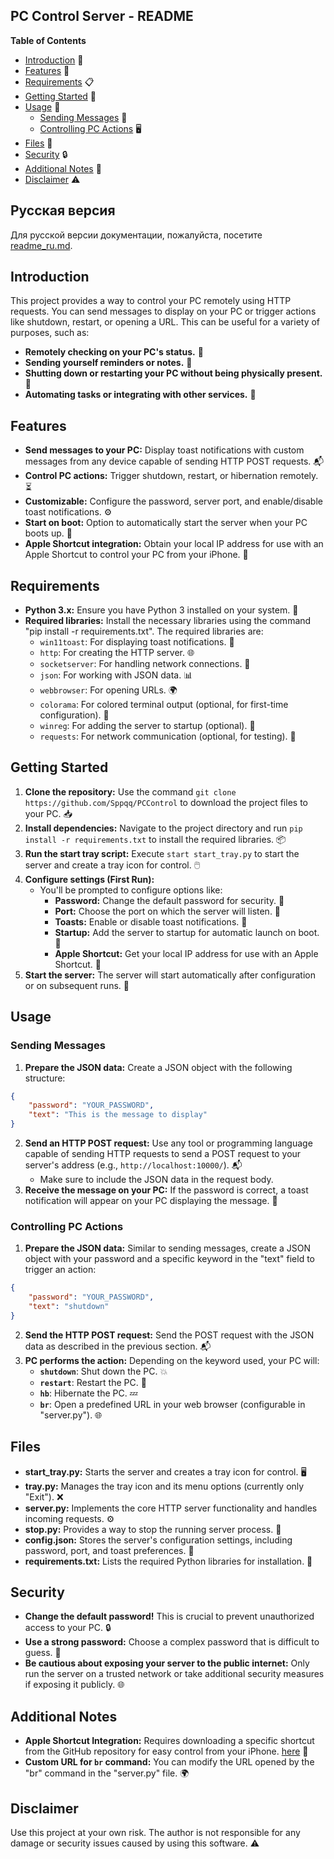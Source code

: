 ## PC Control Server - README

**Table of Contents**

* [Introduction](#introduction) 🌟
* [Features](#features) 🔧
* [Requirements](#requirements) 📋
* [Getting Started](#getting-started) 🚀
* [Usage](#usage) 📖
    * [Sending Messages](#sending-messages) 💬
    * [Controlling PC Actions](#controlling-pc-actions) 🖥️
* [Files](#files) 📂
* [Security](#security) 🔒
* [Additional Notes](#additional-notes) 📝
* [Disclaimer](#disclaimer) ⚠️

## Русская версия

Для русской версии документации, пожалуйста, посетите [readme_ru.md](./readme_ru.md).

## Introduction

This project provides a way to control your PC remotely using HTTP requests. You can send messages to display on your PC or trigger actions like shutdown, restart, or opening a URL. This can be useful for a variety of purposes, such as:

* **Remotely checking on your PC's status.** 👀
* **Sending yourself reminders or notes.** 📝
* **Shutting down or restarting your PC without being physically present.** 🔄
* **Automating tasks or integrating with other services.** 🤖

## Features

* **Send messages to your PC:** Display toast notifications with custom messages from any device capable of sending HTTP POST requests. 📬
* **Control PC actions:** Trigger shutdown, restart, or hibernation remotely. ⏳
* **Customizable:** Configure the password, server port, and enable/disable toast notifications. ⚙️
* **Start on boot:** Option to automatically start the server when your PC boots up. 🔄
* **Apple Shortcut integration:** Obtain your local IP address for use with an Apple Shortcut to control your PC from your iPhone. 🍏

## Requirements

* **Python 3.x:** Ensure you have Python 3 installed on your system. 🐍
* **Required libraries:** Install the necessary libraries using the command "pip install -r requirements.txt". The required libraries are:
    * `win11toast`: For displaying toast notifications. 🥳
    * `http`: For creating the HTTP server. 🌐
    * `socketserver`: For handling network connections. 🔗
    * `json`: For working with JSON data. 📊
    * `webbrowser`: For opening URLs. 🌍
    * `colorama`: For colored terminal output (optional, for first-time configuration). 🎨
    * `winreg`: For adding the server to startup (optional). 🏁
    * `requests`: For network communication (optional, for testing). 📡

## Getting Started

1. **Clone the repository:** Use the command `git clone https://github.com/Sppqq/PCControl` to download the project files to your PC. 📥
2. **Install dependencies:** Navigate to the project directory and run `pip install -r requirements.txt` to install the required libraries. 📦
3. **Run the start tray script:** Execute `start start_tray.py` to start the server and create a tray icon for control. 🖱️
4. **Configure settings (First Run):**
    * You'll be prompted to configure options like:
        * **Password:** Change the default password for security. 🔑
        * **Port:** Choose the port on which the server will listen. 📡
        * **Toasts:** Enable or disable toast notifications. 🔔
        * **Startup:** Add the server to startup for automatic launch on boot. 🚀
        * **Apple Shortcut:** Get your local IP address for use with an Apple Shortcut. 📱
5. **Start the server:** The server will start automatically after configuration or on subsequent runs. 🏁

## Usage

### Sending Messages

1. **Prepare the JSON data:** Create a JSON object with the following structure:

```json
{
    "password": "YOUR_PASSWORD",
    "text": "This is the message to display"
}
```

2. **Send an HTTP POST request:** Use any tool or programming language capable of sending HTTP requests to send a POST request to your server's address (e.g., `http://localhost:10000/`). 📬
    * Make sure to include the JSON data in the request body.
3. **Receive the message on your PC:** If the password is correct, a toast notification will appear on your PC displaying the message. 🎉

### Controlling PC Actions

1. **Prepare the JSON data:** Similar to sending messages, create a JSON object with your password and a specific keyword in the "text" field to trigger an action:

```json
{
    "password": "YOUR_PASSWORD",
    "text": "shutdown"
}
```

2. **Send the HTTP POST request:** Send the POST request with the JSON data as described in the previous section. 📬
3. **PC performs the action:** Depending on the keyword used, your PC will:
    * **`shutdown`**: Shut down the PC. 💥
    * **`restart`**: Restart the PC. 🔄
    * **`hb`**: Hibernate the PC. 💤
    * **`br`**: Open a predefined URL in your web browser (configurable in "server.py"). 🌐

## Files

* **start_tray.py:** Starts the server and creates a tray icon for control. 🖥️
* **tray.py:** Manages the tray icon and its menu options (currently only "Exit"). ❌
* **server.py:** Implements the core HTTP server functionality and handles incoming requests. ⚙️
* **stop.py:** Provides a way to stop the running server process. 🛑
* **config.json:** Stores the server's configuration settings, including password, port, and toast preferences. 📂
* **requirements.txt:** Lists the required Python libraries for installation. 📜

## Security

* **Change the default password!** This is crucial to prevent unauthorized access to your PC. 🔒
* **Use a strong password:** Choose a complex password that is difficult to guess. 🔑
* **Be cautious about exposing your server to the public internet:** Only run the server on a trusted network or take additional security measures if exposing it publicly. 🌐

## Additional Notes

* **Apple Shortcut Integration:** Requires downloading a specific shortcut from the GitHub repository for easy control from your iPhone. [here](https://www.icloud.com/shortcuts/a8531fc802994034b2198bc382af7844) 🍏
* **Custom URL for `br` command:** You can modify the URL opened by the "br" command in the "server.py" file. 🌍

## Disclaimer

Use this project at your own risk. The author is not responsible for any damage or security issues caused by using this software. ⚠️
